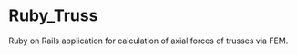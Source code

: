 Ruby_Truss
==========

Ruby on Rails application for calculation of axial forces of trusses via FEM.